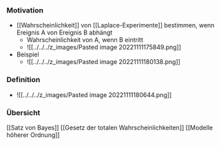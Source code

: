 ### Motivation
+ [[Wahrscheinlichkeit]] von [[Laplace-Experimente]] bestimmen, wenn Ereignis A von Ereignis B abhängt
	+ Wahrscheinlichkeit von A, wenn B eintritt
	+ ![[../../../z_images/Pasted image 20221111175849.png]]
+ Beispiel
	+ ![[../../../z_images/Pasted image 20221111180138.png]]

### Definition
+ ![[../../../z_images/Pasted image 20221111180644.png]]

### Übersicht
[[Satz von Bayes]]
[[Gesetz der totalen Wahrscheinlichkeiten]]
[[Modelle höherer Ordnung]]